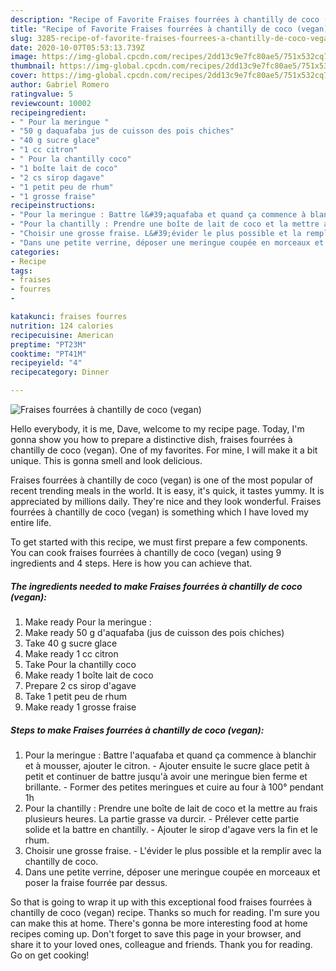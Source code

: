 ```yaml
---
description: "Recipe of Favorite Fraises fourrées à chantilly de coco (vegan)"
title: "Recipe of Favorite Fraises fourrées à chantilly de coco (vegan)"
slug: 3285-recipe-of-favorite-fraises-fourrees-a-chantilly-de-coco-vegan
date: 2020-10-07T05:53:13.739Z
image: https://img-global.cpcdn.com/recipes/2dd13c9e7fc80ae5/751x532cq70/fraises-fourrees-a-chantilly-de-coco-vegan-photo-principale-de-la-recette.jpg
thumbnail: https://img-global.cpcdn.com/recipes/2dd13c9e7fc80ae5/751x532cq70/fraises-fourrees-a-chantilly-de-coco-vegan-photo-principale-de-la-recette.jpg
cover: https://img-global.cpcdn.com/recipes/2dd13c9e7fc80ae5/751x532cq70/fraises-fourrees-a-chantilly-de-coco-vegan-photo-principale-de-la-recette.jpg
author: Gabriel Romero
ratingvalue: 5
reviewcount: 10002
recipeingredient:
- " Pour la meringue "
- "50 g daquafaba jus de cuisson des pois chiches"
- "40 g sucre glace"
- "1 cc citron"
- " Pour la chantilly coco"
- "1 boîte lait de coco"
- "2 cs sirop dagave"
- "1 petit peu de rhum"
- "1 grosse fraise"
recipeinstructions:
- "Pour la meringue : Battre l&#39;aquafaba et quand ça commence à blanchir et à mousser, ajouter le citron. Ajouter ensuite le sucre glace petit à petit et continuer de battre jusqu&#39;à avoir une meringue bien ferme et brillante. Former des petites meringues et cuire au four à 100° pendant 1h"
- "Pour la chantilly : Prendre une boîte de lait de coco et la mettre au frais plusieurs heures. La partie grasse va durcir. Prélever cette partie solide et la battre en chantilly. Ajouter le sirop d&#39;agave vers la fin et le rhum."
- "Choisir une grosse fraise. L&#39;évider le plus possible et la remplir avec la chantilly de coco."
- "Dans une petite verrine, déposer une meringue coupée en morceaux et poser la fraise fourrée par dessus."
categories:
- Recipe
tags:
- fraises
- fourres
- 

katakunci: fraises fourres  
nutrition: 124 calories
recipecuisine: American
preptime: "PT23M"
cooktime: "PT41M"
recipeyield: "4"
recipecategory: Dinner

---
```



![Fraises fourrées à chantilly de coco (vegan)](https://img-global.cpcdn.com/recipes/2dd13c9e7fc80ae5/751x532cq70/fraises-fourrees-a-chantilly-de-coco-vegan-photo-principale-de-la-recette.jpg)

Hello everybody, it is me, Dave, welcome to my recipe page. Today, I'm gonna show you how to prepare a distinctive dish, fraises fourrées à chantilly de coco (vegan). One of my favorites. For mine, I will make it a bit unique. This is gonna smell and look delicious.

Fraises fourrées à chantilly de coco (vegan) is one of the most popular of recent trending meals in the world. It is easy, it's quick, it tastes yummy. It is appreciated by millions daily. They're nice and they look wonderful. Fraises fourrées à chantilly de coco (vegan) is something which I have loved my entire life.




To get started with this recipe, we must first prepare a few components. You can cook fraises fourrées à chantilly de coco (vegan) using 9 ingredients and 4 steps. Here is how you can achieve that.

<!--inarticleads1-->

##### The ingredients needed to make Fraises fourrées à chantilly de coco (vegan):

1. Make ready  Pour la meringue :
1. Make ready 50 g d&#39;aquafaba (jus de cuisson des pois chiches)
1. Take 40 g sucre glace
1. Make ready 1 cc citron
1. Take  Pour la chantilly coco
1. Make ready 1 boîte lait de coco
1. Prepare 2 cs sirop d&#39;agave
1. Take 1 petit peu de rhum
1. Make ready 1 grosse fraise




<!--inarticleads2-->

##### Steps to make Fraises fourrées à chantilly de coco (vegan):

1. Pour la meringue : Battre l&#39;aquafaba et quand ça commence à blanchir et à mousser, ajouter le citron. - Ajouter ensuite le sucre glace petit à petit et continuer de battre jusqu&#39;à avoir une meringue bien ferme et brillante. - Former des petites meringues et cuire au four à 100° pendant 1h
1. Pour la chantilly : Prendre une boîte de lait de coco et la mettre au frais plusieurs heures. La partie grasse va durcir. - Prélever cette partie solide et la battre en chantilly. - Ajouter le sirop d&#39;agave vers la fin et le rhum.
1. Choisir une grosse fraise. - L&#39;évider le plus possible et la remplir avec la chantilly de coco.
1. Dans une petite verrine, déposer une meringue coupée en morceaux et poser la fraise fourrée par dessus.




So that is going to wrap it up with this exceptional food fraises fourrées à chantilly de coco (vegan) recipe. Thanks so much for reading. I'm sure you can make this at home. There's gonna be more interesting food at home recipes coming up. Don't forget to save this page in your browser, and share it to your loved ones, colleague and friends. Thank you for reading. Go on get cooking!
